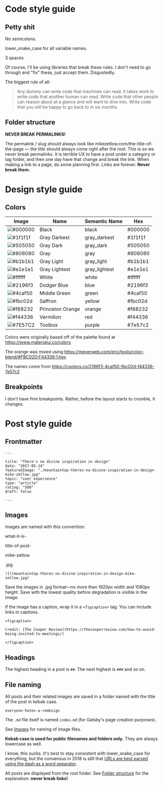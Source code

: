 # Code style guide

## Petty shit

No semicolons.

lower_snake_case for all variable names.

3 spaces.

Of course, I'll be using libraries that break these rules. I don't need to go through and "fix" these, just accept them. Disgustedly.

The biggest rule of all:

>Any dummy can write code that machines can read. It takes work to write code that another human can read. Write code that other people can reason about at a glance and will want to dive into. Write code that you will be happy to go back to in six months.

## Folder structure

**NEVER BREAK PERMALINKS!**

The permalink / slug should always look like mikezetlow.com/the-title-of-the-page — the title should always come right after the root. This is so we never break permalinks. It is terrible UX to have a post under a category or tag folder, and then one day have that change and break the link. When making a link to a page, do some planning first. Links are forever. **Never break them.**

# Design style guide

## Colors

Image | Name | Semantic Name | Hex
--- | --- | --- | ---
![#000000](https://placehold.it/48x14/000000/000000?text=+) | Black | black | #000000
![#1f1f1f](https://placehold.it/48x14/1f1f1f/000000?text=+) | Gray Darkest | gray_darkest | #1f1f1f
![#505050](https://placehold.it/48x14/505050/000000?text=+) | Gray Dark | gray_dark | #505050
![#808080](https://placehold.it/48x14/808080/000000?text=+) | Gray | gray | #808080
![#b1b1b1](https://placehold.it/48x14/b1b1b1/000000?text=+) | Gray Light | gray_light | #b1b1b1
![#e1e1e1](https://placehold.it/48x14/e1e1e1/000000?text=+) | Gray Lightest | gray_lightest | #e1e1e1
![#ffffff](https://placehold.it/48x14/ffffff/000000?text=+) | White | white | #ffffff
![#2196f3](https://placehold.it/48x14/2196f3/000000?text=+) | Dodger Blue | blue | #2196f3
![#4caf50](https://placehold.it/48x14/4caf50/000000?text=+) | Middle Green | green | #4caf50
![#fbc02d](https://placehold.it/48x14/fbc02d/000000?text=+) | Saffron | yellow | #fbc02d
![#f88232](https://placehold.it/48x14/f88232/000000?text=+) | Princeton Orange | orange | #f88232
![#f44336](https://placehold.it/48x14/f44336/000000?text=+) | Vermilion | red | #f44336
![#7E57C2](https://placehold.it/48x14/7E57C2/000000?text=+) | Toolbox | purple | #7e57c2

Colors were originally based off of the palette found at https://www.materialui.co/colors

The orange was mixed using https://meyerweb.com/eric/tools/color-blend/#FBC02D:F44336:1:hex

The names come from https://coolors.co/2196f3-4caf50-fbc02d-f44336-7e57c2

## Breakpoints

I don't have firm breakpoints. Rather, before the layout starts to crumble, it changes.

# Post style guide

## Frontmatter

`---`
```
title: "There's no divine inspiration in design"
date: "2017-05-14"
featuredImage: "./mountaintop-theres-no-divine-inspiration-in-design-mike-zetlow.jpg"
topic: "user experience"
type: "article"
rating: "580"
draft: false
```
`---`

## Images

Images are named with this convention:

what-it-is-

title-of-post-

mike-zetlow

.jpg

```
![](mountaintop-theres-no-divine-inspiration-in-design-mike-zetlow.jpg)
```

Save the images in .jpg format—no more than 1920px width and 1080px height. Save with the lowest quality before degradation is visible in the image.

If the image has a caption, wrap it in a `<figcaption>` tag. You can include links in captions.

```
<figcaption>

Credit: [The Cooper Review](https://thecooperreview.com/how-to-avoid-being-invited-to-meetings/)

</figcaption>
```

## Headings

The highest heading in a post is `##`. The next highest is `###` and so on.

## File naming

All posts and their related images are saved in a folder named with the title of the post in kebab case.

`everyone-hates-a-redesign`

The `.md` file itself is named `index.md` (for Gatsby's page creation purposes).

See [Images](#images) for naming of image files.

**Kebab case is used for public filenames and folders only.** They are always lowercase as well.

I know, this sucks. It's best to stay consistent with lower_snake_case for everything, but the consensus in 2018 is still that [URLs are best parsed using the dash as a word separator](https://www.ecreativeim.com/blog/index.php/2011/03/30/seo-basics-hyphen-or-underscore-for-seo-urls/).

All posts are displayed from the root folder. See [Folder structure](#folder-structure) for the explanation: **never break links!**
